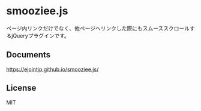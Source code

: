 # smooziee.js

ページ内リンクだけでなく、他ページへリンクした際にもスムーススクロールするjQueryプラグインです。

## Documents

https://ejointjp.github.io/smooziee.js/

## License

MIT
